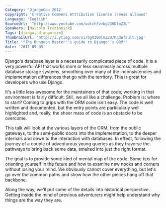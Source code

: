 ```yaml
---
Category: 'DjangoCon 2012'
Copyright: 'Creative Commons Attribution license (reuse allowed'
Language: 'English'
SourceUrl: '"http://www.youtube.com/watch?v=bgV39DlmZ2U"'
Speakers: [Malcolm Tredinnick]
Tags: [django, django-orm]
ThumbnailUrl: 'http://i.ytimg.com/vi/bgV39DlmZ2U/hqdefault.jpg'
Title: '"The Dungeon Master''s guide to Django''s ORM"'
date: '2012-09-05'
---
```

Django's database layer is a necessarily complicated piece of code. It is a
very powerful API that works more or less seamlessly across multiple database
storage systems, smoothing over many of the inconsistencies and implementation
differences that go with the territory. This is great for developers who use
Django.

It's a little less awesome for the maintainers of that code; working in that
environment is fairly difficult. Still, we all like a challenge. Problem is:
where to start? Coming to grips with the ORM code isn't easy. The code is well
written and documented, but the entry points are particularly well highlighted
and, really, the sheer mass of code is an obstacle to be overcome.

This talk will look at the various layers of the ORM, from the public
gateways, to the semi-public doors into the implementation, to the deeper
internals and down to the interaction with databases. In effect, following the
journey of a couple of adventurous young queries as they traverse the pathways
to bring back some data, smelted into just the right format.

The goal is to provide some kind of mental map of the code. Some tips for
orienting yourself in the future and how to examine new nooks and corners
without losing your mind. We obviously cannot cover everything, but let's go
over the common paths and show how the other pieces hang off that backbone.

Along the way, we'll put some of the details into historical perspective.
Getting inside the mind of previous adventurers might help understand why
things are the way they are.

